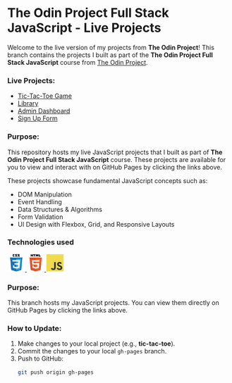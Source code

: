 # The Odin Project Full Stack JavaScript - Live Projects

Welcome to the live version of my projects from **The Odin Project**! This branch contains the projects I built as part of the **The Odin Project Full Stack JavaScript** course from [The Odin Project](https://www.theodinproject.com/).

### Live Projects:
- [Tic-Tac-Toe Game](https://danny-codes.github.io/TheOdinProjectRepo/tic-tac-toe/index.html)
- [Library](https://danny-codes.github.io/TheOdinProjectRepo/library-project/index.html)
- [Admin Dashboard](https://danny-codes.github.io/TheOdinProjectRepo/admin-dashboard/index.html)
- [Sign Up Form](https://danny-codes.github.io/TheOdinProjectRepo/sign-up-form/index.html)

### Purpose:

This repository hosts my live JavaScript projects that I built as part of **The Odin Project Full Stack JavaScript** course. These projects are available for you to view and interact with on GitHub Pages by clicking the links above.

These projects showcase fundamental JavaScript concepts such as:

- DOM Manipulation
- Event Handling
- Data Structures & Algorithms
- Form Validation
- UI Design with Flexbox, Grid, and Responsive Layouts

<h3 align="left">Technologies used</h3>
<p align="left"> <a href="https://www.w3schools.com/css/" target="_blank" rel="noreferrer"> <img src="https://raw.githubusercontent.com/devicons/devicon/master/icons/css3/css3-original-wordmark.svg" alt="css3" width="40" height="40"/> </a> <a href="https://www.w3.org/html/" target="_blank" rel="noreferrer"> <img src="https://raw.githubusercontent.com/devicons/devicon/master/icons/html5/html5-original-wordmark.svg" alt="html5" width="40" height="40"/> </a> <a href="https://developer.mozilla.org/en-US/docs/Web/JavaScript" target="_blank" rel="noreferrer"> <img src="https://raw.githubusercontent.com/devicons/devicon/master/icons/javascript/javascript-original.svg" alt="javascript" width="40" height="40"/> </a> </p>

### Purpose:
This branch hosts my JavaScript projects. You can view them directly on GitHub Pages by clicking the links above.

### How to Update:
1. Make changes to your local project (e.g., **tic-tac-toe**).
2. Commit the changes to your local `gh-pages` branch.
3. Push to GitHub:
   ```bash
   git push origin gh-pages
